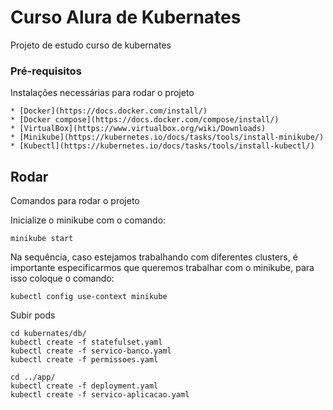 # Curso Alura de Kubernates

Projeto de estudo curso de kubernates

### Pré-requisitos

Instalações necessárias para rodar o projeto

```
* [Docker](https://docs.docker.com/install/)
* [Docker compose](https://docs.docker.com/compose/install/)
* [VirtualBox](https://www.virtualbox.org/wiki/Downloads)
* [Minikube](https://kubernetes.io/docs/tasks/tools/install-minikube/)
* [Kubectl](https://kubernetes.io/docs/tasks/tools/install-kubectl/)
```

## Rodar

Comandos para rodar o projeto

Inicialize o minikube com o comando:
```
minikube start
```

Na sequência, caso estejamos trabalhando com diferentes clusters, é importante especificarmos que queremos trabalhar com o minikube, para isso coloque o comando:
```
kubectl config use-context minikube
```

Subir pods
```
cd kubernates/db/
kubectl create -f statefulset.yaml
kubectl create -f servico-banco.yaml
kubectl create -f permissoes.yaml

cd ../app/
kubectl create -f deployment.yaml
kubectl create -f servico-aplicacao.yaml
```


